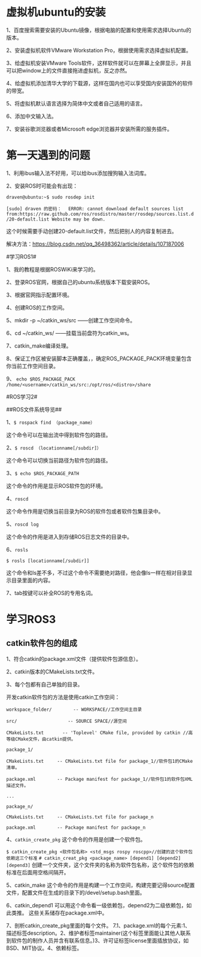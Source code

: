 # 虚拟机ubuntu的安装 #
1、百度搜索需要安装的Ubuntu镜像，根据电脑的配置和使用需求选择Ubuntu的版本。

2、安装虚拟机软件VMware Workstation Pro，根据使用需求选择虚拟机配置。

3、给虚拟机安装VMware Tools软件，这样软件就可以在屏幕上全屏显示，并且可以把window上的文件直接拖进虚拟机，反之亦然。

4、给虚拟机添加清华大学的下载源，这样在国内也可以享受国内安装国外的软件的带宽。

5、将虚拟机默认语言选择为简体中文或者自己适用的语言。

6、添加中文输入法。

7、安装谷歌浏览器或者Microsoft edge浏览器并安装所需的服务插件。

# 第一天遇到的问题 #

1、利用ibus输入法不好用，可以给ibus添加搜狗输入法词库。

2、安装ROS时可能会有出现：

``draven@ubuntu:~$ sudo rosdep init
``

``[sudo] draven 的密码： 
``
``ERROR: cannot download default sources list from:https://raw.github.com/ros/rosdistro/master/rosdep/sources.list.d/20-default.list
Website may be down.
``

这个时候需要手动创建20-default.list文件，然后把别人的内容复制进去。

解决方法：https://blog.csdn.net/qq_36498362/article/details/107187006

#学习ROS1#

1、我的教程是根据ROSWiKi来学习的。

2、登录ROS官网，根据自己的ubuntu系统版本下载安装ROS。

3、根据官网指示配置环境。

4、创建ROS的工作空间。

5、mkdir -p ~/catkin_ws/src ——创建工作空间命令。

6、cd ~/catkin_ws/ ——挂载当前盘符为catkin_ws。

7、catkin_make编译处理。

8、保证工作区被安装脚本正确覆盖，，确定ROS_PACKAGE_PACK环境变量包含你当前工作空间目录。

9、
`echo $ROS_PACKAGE_PACK`
`
/home/<username>/catkin_ws/src:/opt/ros/<distro>/share
`

#ROS学习2#

##ROS文件系统导览##

1、``$ rospack find （package_name）``

这个命令可以在输出流中得到软件包的路径。

2、``$ roscd （locationname[/subdir]）``

这个命令可以切换当前路径为软件包的路径。

3、``$ echo $ROS_PACKAGE_PATH``

这个命令的作用是显示ROS软件包的环境。

4、``roscd``

这个命令作用是切换当前目录为ROS的软件包或者软件包集目录中。

5、``roscd log``

这个命令的作用是进入到存储ROS日志文件的目录中。

6、``rosls``

``$ rosls [locationname[/subdir]]``  

这个命令和ls差不多，不过这个命令不需要绝对路径，他会像ls一样在相对目录显示目录里面的内容。

7、tab按键可以补全ROS的专用名词。

# 学习ROS3 #
## catkin软件包的组成 ##
1、符合catkin的package.xml文件（提供软件包源信息）。

2、catkin版本的CMakeLists.txt文件。

3、每个包都有自己单独的目录。

开发catkin软件包的方法是使用catkin工作空间：

``workspace_folder/        -- WORKSPACE//工作空间主目录``

``src/                   -- SOURCE SPACE//源空间``

``CMakeLists.txt       -- 'Toplevel' CMake file, provided by catkin
			//高等级CMake文件，由catkin提供。``

``package_1/
``

``CMakeLists.txt     -- CMakeLists.txt file for package_1//软件包1的CMake清单。``

``package.xml        -- Package manifest for package_1//软件包1的软件包XML描述文件。``

``...``

``package_n/``

``CMakeLists.txt     -- CMakeLists.txt file for package_n``

``package.xml        -- Package manifest for package_n``

4、``catkin_create_pkg``
这个命令的作用是创建一个软件包。

``$ catkin_create_pkg <软件包名称> <std_msgs rospy roscpp>//创建的这个软件包依赖这三个标准``
``# catkin_creat_pkg <package_name> [depend1] [depend2] [depend3]``
创建一个文件夹，这个文件夹的名称为软件包名称，这个软件包的依赖标准在后面用空格间隔开。

5、catkin_make
这个命令的作用是构建一个工作空间，构建完要记得source配置文件，配置文件在生成的目录下的/devel/setup.bash里面。

6、catkin_depend1
可以用这个命令看一级依赖包，depend2为二级依赖包，如此类推。
这些关系储存在package.xml中。

7、剖析catkin_create_pkg里面的每个文件。
7.1、package.xml的每个元素:1、描述标签description。2、维护者标签maintainer(这个标签里面能让其他人联系到软件包的制作人员并含有联系信息。)3、许可证标签license里面插放协议，如BSD、MIT协议。4、依赖标签。



